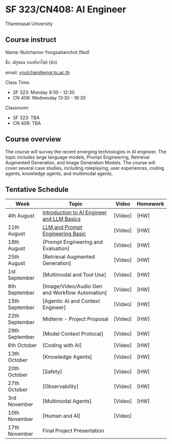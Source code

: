# SF 323/CN408: AI Engineer 
Thammasat University 

## Course instruct

Name: Nutchanon Yongsatianchot (Nut)

ชื่อ: ณัฐชนน ยงเสถียรโชติ (นัท)

email: ynutchan@engr.tu.ac.th

Class Time: 
- SF 323: Monday 9:30 - 12:30
- CN 408: Wednesday 13:30 - 16:30

Classroom: 
- SF 323: TBA
- CN 408: TBA

## Course overview 
The course will survey the recent emerging technologies in AI engineer. The topic includes large language models, Prompt Engineering, Retrieval Augmented Generation, and Image Generation Models. The course will cover several case studies, including roleplaying, user experiences, coding agents, knowledge agents, and multimodal agents.

## Tentative Schedule

| Week  |   Topic   |  Video   | Homework |
| ----- | --------- | -------- | -------- |
| 4th August | [Introduction to AI Engineer and LLM Basics](https://docs.google.com/presentation/d/1DHT9uj6Bu3dvzIUpJMOZhuaeOJ8-NACoX9ELPisYZgU/edit?usp=sharing)  | [Video]  | [HW] |
| 11th August  | [LLM and Prompt Engineering Basic](https://docs.google.com/presentation/d/1DBNlR0YpQqyu4Bdaknfua8tPO-eH6PuYLTMgFQhsiAM/edit?usp=sharing)  | [Video]  | [HW] |
| 18th August  | [Prompt Engineering and Evaluation] | [Video] | [HW] |
| 25th August  | [Retrieval Augmented Generation] | [Video] | [HW] | 
| 1st September  | [Multimodal and Tool Use]        | [Video] | [HW] |
| 8th September  | [Image/Video/Audio Gen and Workflow Automation] | [Video] | [HW] |
| 15th September  | [Agentic AI and Context Engineer] | [Video] | [HW] |
| 22th September  | Midterm - Project Proposal       | [Video] | [HW] |
| 29th September  | [Model Context Protocal]         | [Video] | [HW] |
| 6th October | [Coding with AI]  | [Video] | [HW] |
| 13th October | [Knowledge Agents] | [Video] | [HW] |
| 20th October | [Safety]          | [Video]  | [HW] |
| 27th October | [Observability]   | [Video]  | [HW] |
| 3rd November | [Multimodal Agents] | [Video] | [HW] |
| 10th November | [Human and AI]    | [Video] |   |
| 17th November | Final Project Presentation   | | |
